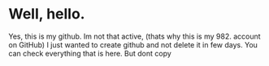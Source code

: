 # Well, hello.

Yes, this is my github. Im not that active, (thats why this is my 982. account on GitHub) I just wanted to create github and not delete it in few days. You can check everything that is here. But dont copy

